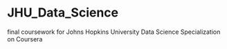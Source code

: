 # JHU_Data_Science
final coursework for Johns Hopkins University Data Science Specialization on Coursera
